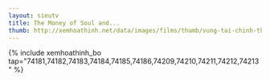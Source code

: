 ```yaml
---
layout: sieutv
title: The Money of Soul and...
thumb: http://xemhoathinh.net/data/images/films/thumb/vung-tai-chinh-the-money-of-soul-and-possibility-control-2012.jpg
---
```

{% include xemhoathinh_bo tap="74181,74182,74183,74184,74185,74186,74209,74210,74211,74212,74213" %} 
